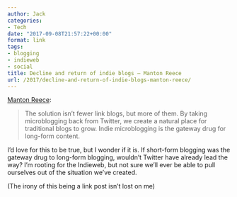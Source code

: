 ```yaml
---
author: Jack
categories:
- Tech
date: "2017-09-08T21:57:22+00:00"
format: link
tags:
- blogging
- indieweb
- social
title: Decline and return of indie blogs – Manton Reece
url: /2017/decline-and-return-of-indie-blogs-manton-reece/
---
```

[Manton Reece][1]:

> The solution isn’t fewer link blogs, but more of them. By taking microblogging back from Twitter, we create a natural place for traditional blogs to grow. Indie microblogging is the gateway drug for long-form content.

I&#8217;d love for this to be true, but I wonder if it is. If short-form blogging was the gateway drug to long-form blogging, wouldn&#8217;t Twitter have already lead the way? I&#8217;m rooting for the Indieweb, but not sure we&#8217;ll ever be able to pull ourselves out of the situation we&#8217;ve created.

(The irony of this being a link post isn&#8217;t lost on me)

 [1]: http://www.manton.org/2017/09/decline-and-return-of-indie-blogs.html